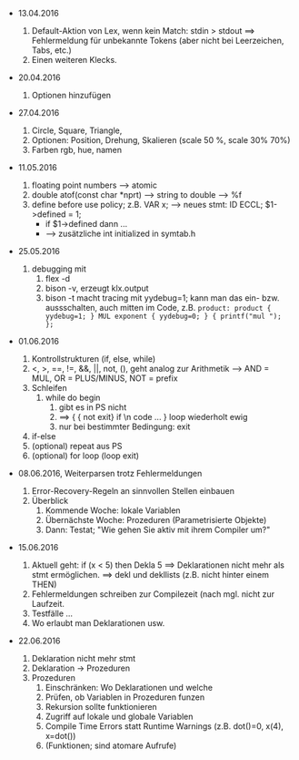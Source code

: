 * 13.04.2016
	1. Default-Aktion von Lex, wenn kein Match: stdin > stdout 
        ==> Fehlermeldung für unbekannte Tokens (aber nicht bei Leerzeichen, Tabs, etc.)
	1. Einen weiteren Klecks. 
* 20.04.2016
	1. Optionen hinzufügen
* 27.04.2016
	1. Circle, Square, Triangle, 
	1. Optionen: Position, Drehung, Skalieren (scale 50 %, scale 30% 70%)
	1. Farben rgb, hue, namen

* 11.05.2016
	1. floating point numbers --> atomic
	1. double atof(const char *nprt) --> string to double --> %f
	1. define before use policy; z.B. VAR x; --> neues stmt: ID ECCL; $1->defined = 1;
		- if $1->defined dann ...
		- --> zusätzliche int initialized in symtab.h
* 25.05.2016
	1. debugging mit 
		1. flex -d
		1. bison -v, erzeugt klx.output
		1. bison -t macht tracing mit yydebug=1; kann man das ein- bzw. aussschalten, auch mitten im Code, z.B. `product: product { yydebug=1; } MUL exponent { yydebug=0; } { printf("mul "); };`
* 01.06.2016
	1. Kontrollstrukturen (if, else, while)
	1. <, >, ==, !=, &&, ||, not, (), geht analog zur Arithmetik --> AND = MUL, OR = PLUS/MINUS, NOT = prefix
	1. Schleifen
		1. while do begin
			1. gibt es in PS nicht
			1. ==> { { not exit} if \n code ... } loop wiederholt ewig
			1. nur bei bestimmter Bedingung: exit
	1. if-else 
	1. (optional) repeat aus PS
	1. (optional) for loop (loop exit)
* 08.06.2016, Weiterparsen trotz Fehlermeldungen
    1. Error-Recovery-Regeln an sinnvollen Stellen einbauen
    1. Überblick 
        1. Kommende Woche: lokale Variablen
        1. Übernächste Woche: Prozeduren (Parametrisierte Objekte)
        1. Dann: Testat; "Wie gehen Sie aktiv mit ihrem Compiler um?"
* 15.06.2016
    1. Aktuell geht: if (x < 5) then Dekla 5 ==> Deklarationen nicht mehr als stmt ermöglichen. ==> dekl und dekllists (z.B. nicht hinter einem THEN) 
    1. Fehlermeldungen schreiben zur Compilezeit (nach mgl. nicht zur Laufzeit.
    1. Testfälle ...
    1. Wo erlaubt man Deklarationen usw. 
* 22.06.2016
    1. Deklaration nicht mehr stmt
    1. Deklaration -> Prozeduren
    1. Prozeduren
        1. Einschränken: Wo Deklarationen und welche
        1. Prüfen, ob Variablen in Prozeduren funzen
        1. Rekursion sollte funktionieren
        1. Zugriff auf lokale und globale Variablen
        1. Compile Time Errors statt Runtime Warnings (z.B. dot()=0, x(4), x=dot())
        1. (Funktionen; sind atomare Aufrufe)
